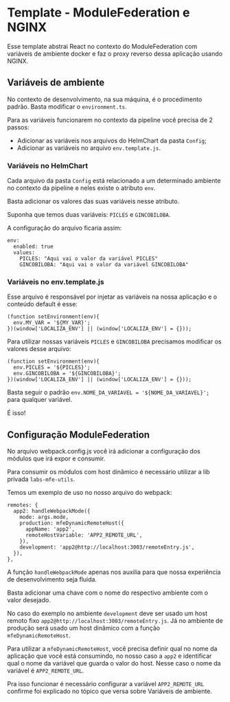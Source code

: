 # Template - ModuleFederation e NGINX

Esse template abstrai React no contexto do ModuleFederation com variáveis de ambiente docker e faz o 
proxy reverso dessa aplicação usando NGINX.

## Variáveis de ambiente

No contexto de desenvolvimento, na sua máquina, é o procedimento padrão. Basta modificar o `environment.ts`.

Para as variáveis funcionarem no contexto da pipeline você precisa de 2 passos:

* Adicionar as variáveis nos arquivos do HelmChart da pasta `Config`;
* Adicionar as variáveis no arquivo `env.template.js`.

### Variáveis no HelmChart

Cada arquivo da pasta `Config` está relacionado a um determinado ambiente no contexto da pipeline e neles existe o atributo `env`.

Basta adicionar os valores das suas variáveis nesse atributo.

Suponha que temos duas variáveis: `PICLES` e `GINCOBILOBA`.

A configuração do arquivo ficaria assim:

```
env:
  enabled: true
  values:
    PICLES: "Aqui vai o valor da variável PICLES"
    GINCOBILOBA: "Aqui vai o valor da variável GINCOBILOBA"
```

### Variáveis no env.template.js

Esse arquivo é responsável por injetar as variáveis na nossa aplicação e o conteúdo default é esse:

```
(function setEnvironment(env){
  env.MY_VAR = '${MY_VAR}';
})(window['LOCALIZA_ENV'] || (window['LOCALIZA_ENV'] = {}));
```

Para utilizar nossas variáveis `PICLES` e `GINCOBILOBA` precisamos modificar os valores desse arquivo:

```
(function setEnvironment(env){
  env.PICLES = '${PICLES}';
  env.GINCOBILOBA = '${GINCOBILOBA}';
})(window['LOCALIZA_ENV'] || (window['LOCALIZA_ENV'] = {}));
```

Basta seguir o padrão `env.NOME_DA_VARIAVEL = '${NOME_DA_VARIAVEL}';` para qualquer variável.

É isso!

## Configuração ModuleFederation

No arquivo webpack.config.js você irá adicionar a configuração dos módulos que irá expor e consumir.

Para consumir os módulos com host dinâmico é necessário utilizar a lib privada `labs-mfe-utils`.

Temos um exemplo de uso no nosso arquivo do webpack:

```
remotes: {
  app2: handleWebpackMode({
    mode: args.mode,
    production: mfeDynamicRemoteHost({
      appName: 'app2',
      remoteHostVariable: 'APP2_REMOTE_URL',
    }),
    development: 'app2@http://localhost:3003/remoteEntry.js',
  }),
},
```

A função `handleWebpackMode` apenas nos auxilia para que nossa experiência de desenvolvimento seja fluida.

Basta adicionar uma chave com o nome do respectivo ambiente com o valor desejado.

No caso do exemplo no ambiente `development` deve ser usado um host remoto fixo
`app2@http://localhost:3003/remoteEntry.js`. Já no ambiente de produção será usado um host dinâmico com a função
`mfeDynamicRemoteHost`.

Para utilizar a `mfeDynamicRemoteHost`, você precisa definir qual no nome da aplicação que você está consumindo, no
nosso caso a `app2` e identificar qual o nome da variável que guarda o valor do host. Nesse caso o nome da variável
é `APP2_REMOTE_URL`.

Pra isso funcionar é necessário configurar a variável `APP2_REMOTE_URL` confirme foi explicado no tópico que versa 
sobre Variáveis de ambiente.
